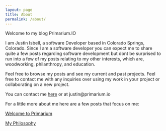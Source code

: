 ```yaml
---
layout: page
title: About
permalink: /about/
---
```


<p>Welcome to my blog Primarium.IO </p>
<p>I am Justin Isbell, a software Developer based in Colorado Springs, Colorado. Since I am a software developer you can expect me to share quite a few posts regarding software development but 
dont be surprised to run into a few of my posts relating to my other interests, which are, woodworking, philanthropy, and education.</p>

<p>Feel free to browse my posts and see my current and past projects. Feel free to contact me with any inquiries over using my work in your project or collaborating on a new project.</p>

<p>You can contact me <a class="aboutlink" href="https://www.primarium.io/contact">here</a> or at justin@primarium.io</p>

For a little more about me here are a few posts that focus on me:

<a class="aboutlink" href="https://primarium.io/general/2016/09/06/welcome-to-primarium.html">Welcome to Primarium</a>

<a class="aboutlink" href="https://primarium.io/tech/2016/09/07/my-philosophy.html">My Philosophy</a>


